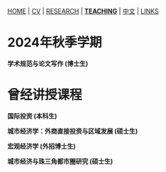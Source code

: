 [HOME](./index.md) | [CV](./assets/CV_FanghaoChen_231105.pdf) | [RESEARCH](./research.md) | [**TEACHING**](./teaching.md) | [中文](./chinesepage.md) | [LINKS](./links.md)

# 2024年秋季学期

**学术规范与论文写作 (博士生)** <br/>

# 曾经讲授课程

**国际投资 (本科生)** <br/>
<!---  
[小组展示的说明](./assets/关于小组路演的说明.pdf) <br/>
[期末考试的说明](./assets/期末安排.pdf)

[第1讲：课程导论](./assets/第1讲_课程导论.pdf) <br/>
[第2讲：汇率的形成](./assets/第2讲_汇率的形成.pdf) <br/>
[第3讲：汇率制度](./assets/第3讲_汇率制度.pdf) <br/>
[第4讲：汇率危机](./assets/第4讲_汇率危机.pdf) <br/>
[第5讲：汇率风险管理](./assets/第5讲_汇率风险管理.pdf) <br/>
[第6讲：国际直接投资导论](./assets/第6讲_国际直接投资导论.pdf) <br/>
[第7讲：跨国公司进行FDI的动机](./assets/第7讲_跨国公司进行FDI的动机.pdf) <br/>
[第8讲：企业的国际化进程](./assets/第8讲_企业的国际化进程.pdf) <br/>
[第9讲：国家吸引FDI的动机](./assets/第9讲_国家吸引FDI的动机.pdf) <br/>
[第10讲：全球地缘政治风险分析](./assets/第10讲_全球地缘政治风险分析.pdf) <br/>
[第11讲：移民网络与FDI](./assets/第11讲_移民网络与FDI.pdf) <br/>
[第12讲：全球资产配置理论](./assets/第12讲_全球资产配置理论.pdf) <br/>

[方法论1：路演与展示技巧](./assets/方法论1_路演与展示技巧.pdf) <br/>
[方法论2：数据可视化的原则与技巧](./assets/方法论2_数据可视化的原则与技巧.pdf)
 --->
 
**城市经济学：外商直接投资与区域发展 (硕士生)** <br/>
<!---  
[第1讲：跨国公司、FDI与生产全球化](./assets/第1课_跨国公司、FDI与生产全球化.pdf) <br/>
[第2讲：FDI溢出效应](./assets/第2课_FDI溢出效应.pdf) <br/>
[第3讲：全球价值链与外资产业政策](./assets/第3课_全球价值链与外资产业政策.pdf) <br/>
[第4讲：移民网络与FDI](./assets/第4课_移民网络与FDI.pdf) <br/>
 --->
 
**宏观经济学 (外招博士生)** <br/>

 **城市经济与珠三角都市圈研究 (硕士生)** <br/>

<!--- comment syntax --->
